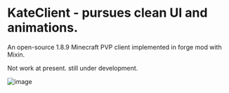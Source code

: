 # KateClient - pursues clean UI and animations.
An open-source 1.8.9 Minecraft PVP client implemented in forge mod with Mixin.     

Not work at present. still under development.

![image](https://user-images.githubusercontent.com/47351250/158330981-24efd9cc-32f1-446a-9eb3-173676be8ae9.png)
